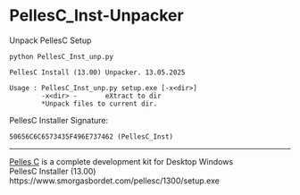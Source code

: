 # PellesC_Inst-Unpacker
Unpack PellesC Setup

```
python PellesC_Inst_unp.py

PellesC Install (13.00) Unpacker. 13.05.2025

Usage : PellesC_Inst_unp.py setup.exe [-x<dir>]
        -x<dir> -       eXtract to dir
        *Unpack files to current dir.
```

PellesC Installer Signature:<br>

```50656C6C6573435F496E737462 (PellesC_Inst)```

<hr/>
<a href='https://www.smorgasbordet.com/pellesc/'>Pelles C</a> is a complete development kit for Desktop Windows<br>
PellesC Installer (13.00) https://www.smorgasbordet.com/pellesc/1300/setup.exe
